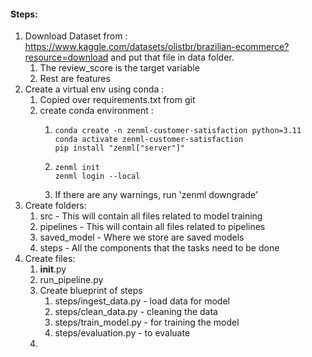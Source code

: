 #### Steps:

1. Download Dataset from : https://www.kaggle.com/datasets/olistbr/brazilian-ecommerce?resource=download and put that file in data folder.
   1. The review_score is the target variable
   2. Rest are features
2. Create a virtual env using conda :
   1. Copied over requirements.txt from git
   2. create conda environment :
      1. ```shell
         conda create -n zenml-customer-satisfaction python=3.11
         conda activate zenml-customer-satisfaction
         pip install "zenml["server"]"
         ```
      2. ```shell
         zenml init
         zenml login --local
         ```
      3. If there are any warnings, run 'zenml downgrade'
3. Create folders:
   1. src - This will contain all files related to model training
   2. pipelines - This will contain all files related to pipelines
   3. saved_model - Where we store are saved models
   4. steps - All the components that the tasks need to be done
4. Create files:
   1. __init__.py
   2. run_pipeline.py
   3. Create blueprint of steps
      1. steps/ingest_data.py - load data for model
      2. steps/clean_data.py - cleaning the data
      3. steps/train_model.py - for training the model
      4. steps/evaluation.py - to evaluate
   5.
